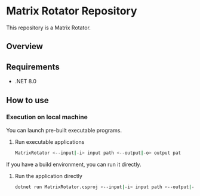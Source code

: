 ﻿# Matrix Rotator Repository

This repository is a Matrix Rotator.

## Overview

## Requirements

- .NET 8.0

## How to use

### Execution on local machine

You can launch pre-built executable programs.

1.  Run executable applications
    ```bash
    MatrixRotator <--input|-i> input path <--output|-o> output pat
    ```

If you have a build environment, you can run it directly.

1.  Run the application directly
    ```bash
    dotnet run MatrixRotator.csproj <--input|-i> input path <--output|-o> output path
    ```
